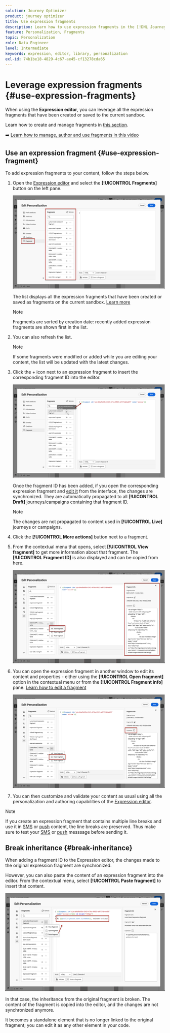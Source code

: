 ```yaml
---
solution: Journey Optimizer
product: journey optimizer
title: Use expression fragments
description: Learn how to use expression fragments in the [!DNL Journey Optimizer] Expression editor.
feature: Personalization, Fragments
topic: Personalization
role: Data Engineer
level: Intermediate
keywords: expression, editor, library, personalization
exl-id: 74b1be18-4829-4c67-ae45-cf13278cda65
---
```

# Leverage expression fragments {#use-expression-fragments}

When using the **Expression editor**, you can leverage all the expression fragments that have been created or saved to the current sandbox.

Learn how to create and manage fragments in [this section](../content-management/fragments.md).

➡️ [Learn how to manage, author and use fragments in this video](../content-management/fragments.md#video-fragments)

## Use an expression fragment {#use-expression-fragment}

To add expression fragments to your content, follow the steps below.

1. Open the [Expression editor](personalization-build-expressions.md) and select the **[!UICONTROL Fragments]** button on the left pane.

    ![](assets/expression-fragments-pane.png)

    The list displays all the expression fragments that have been created or saved as fragments on the current sandbox. [Learn more](../content-management/fragments.md#create-expression-fragment)

    >[!NOTE]
    >
    >Fragments are sorted by creation date: recently added expression fragments are shown first in the list.

1. You can also refresh the list. 
    
    >[!NOTE]
    >
    >If some fragments were modified or added while you are editing your content, the list will be updated with the latest changes.

1. Click the + icon next to an expression fragment to insert the corresponding fragment ID into the editor.

    ![](assets/expression-fragment-add.png)

    Once the fragment ID has been added, if you open the corresponding expression fragment and [edit it](../content-management/fragments.md#edit-fragments) from the interface, the changes are synchronized. They are automatically propagated to all **[!UICONTROL Draft]** journeys/campaigns containing that fragment ID.

    >[!NOTE]
    >
    >The changes are not propagated to content used in **[!UICONTROL Live]** journeys or campaigns.

1. Click the **[!UICONTROL More actions]** button next to a fragment.

1. From the contextual menu that opens, select **[!UICONTROL View fragment]** to get more information about that fragment. The **[!UICONTROL Fragment ID]** is also displayed and can be copied from here.

    ![](assets/expression-fragment-view.png)

1. You can open the expression fragment in another window to edit its content and properties - either using the **[!UICONTROL Open fragment]** option in the contextual menu or from the **[!UICONTROL Fragment info]** pane. [Learn how to edit a fragment](../content-management/fragments.md#edit-fragments)

    ![](assets/expression-fragment-open.png)

1. You can then customize and validate your content as usual using all the personalization and authoring capabilities of the [Expression editor](personalization-build-expressions.md).

>[!NOTE]
>
>If you create an expression fragment that contains multiple line breaks and use it in [SMS](../sms/create-sms.md#sms-content) or [push](../push/design-push.md) content, the line breaks are preserved. Thus make sure to test your [SMS](../sms/send-sms.md) or [push](../push/send-push.md) messsage before sending it.

## Break inheritance {#break-inheritance}

When adding a fragment ID to the Expression editor, the changes made to the original expression fragment are synchronized.

However, you can also paste the content of an expression fragment into the editor. From the contextual menu, select **[!UICONTROL Paste fragment]** to insert that content.

![](assets/expression-fragment-paste.png)

In that case, the inheritance from the original fragment is broken. The content of the fragment is copied into the editor, and the changes are not synchronized anymore.

It becomes a standalone element that is no longer linked to the original fragment; you can edit it as any other element in your code.

